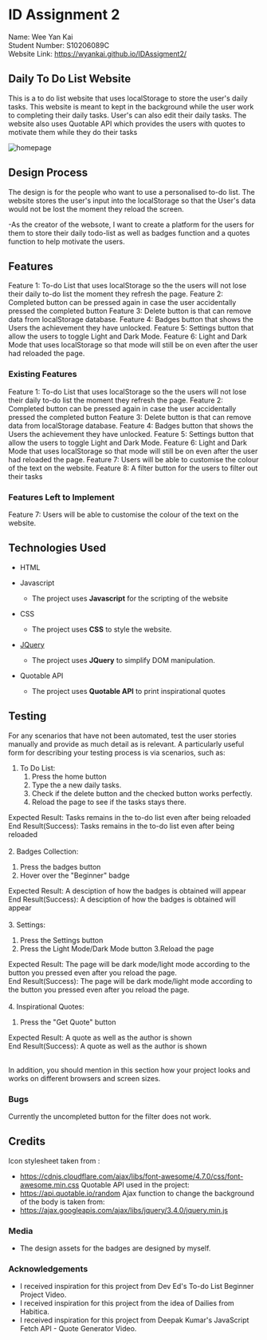 # ID Assignment 2

Name: Wee Yan Kai <br>
Student Number: S10206089C <br>
Website Link: https://wyankai.github.io/IDAssigment2/

## Daily To Do List Website

This is a to do list website that uses localStorage to store the user's daily tasks. This website is meant to kept in the background while the user work to completing their daily tasks. User's can also edit their daily tasks. The website also uses Quotable API which provides the users with quotes to motivate them while they do their tasks

![homepage](https://user-images.githubusercontent.com/73118690/104125163-02110d00-5390-11eb-8398-a49c467db829.PNG)

## Design Process
 
The design is for the people who want to use a personalised to-do list.
The website stores the user's input into the localStorage so that the User's data would not be lost the moment they reload the screen.

-As the creator of the websote, I want to create a platform for the users for them to store their daily todo-list as well as badges function and a quotes function to help motivate the users.

## Features

Feature 1: To-do List that uses localStorage so the the users will not lose their daily to-do list the moment they refresh the page.
Feature 2: Completed button can be pressed again in case the user accidentally pressed the completed button
Feature 3: Delete button is that can remove data from localStorage database.
Feature 4: Badges button that shows the Users the achievement they have unlocked.
Feature 5: Settings button that allow the users to toggle Light and Dark Mode.
Feature 6: Light and Dark Mode that uses localStorage so that mode will still be on even after the user had reloaded the page.
 
### Existing Features
Feature 1: To-do List that uses localStorage so the the users will not lose their daily to-do list the moment they refresh the page.
Feature 2: Completed button can be pressed again in case the user accidentally pressed the completed button
Feature 3: Delete button is that can remove data from localStorage database.
Feature 4: Badges button that shows the Users the achievement they have unlocked.
Feature 5: Settings button that allow the users to toggle Light and Dark Mode.
Feature 6: Light and Dark Mode that uses localStorage so that mode will still be on even after the user had reloaded the page.
Feature 7: Users will be able to customise the colour of the text on the website.
Feature 8: A filter button for the users to filter out their tasks

### Features Left to Implement
Feature 7: Users will be able to customise the colour of the text on the website.

## Technologies Used
- HTML

- Javascript
    - The project uses **Javascript** for the scripting of the website

- CSS
    - The project uses **CSS** to style the website.

- [JQuery](https://jquery.com)
    - The project uses **JQuery** to simplify DOM manipulation.

- Quotable API
    - The project uses **Quotable API** to print inspirational quotes 


## Testing

For any scenarios that have not been automated, test the user stories manually and provide as much detail as is relevant. A particularly useful form for describing your testing process is via scenarios, such as:

1. To Do List:
    1. Press the home button
    2. Type the a new daily tasks.
    3. Check if the delete button and the checked button works perfectly.
    4. Reload the page to see if the tasks stays there.
    
Expected Result: Tasks remains in the to-do list even after being reloaded<br>
End Result(Success): Tasks remains in the to-do list even after being reloaded<br>
<br>
2. Badges Collection:
   1. Press the badges button
   2. Hover over the "Beginner" badge
   
Expected Result: A desciption of how the badges is obtained will appear<br>
End Result(Success): A desciption of how the badges is obtained will appear<br>
<br>
3. Settings:
   1. Press the Settings button
   2. Press the Light Mode/Dark Mode button
   3.Reload the page
   
Expected Result: The page will be dark mode/light mode according to the button you pressed even after you reload the page.<br>
End Result(Success): The page will be dark mode/light mode according to the button you pressed even after you reload the page.<br>
<br>
4. Inspirational Quotes:
   1. Press the "Get Quote" button
   
Expected Result: A quote as well as the author is shown<br>
End Result(Success): A quote as well as the author is shown<br>
<br>

In addition, you should mention in this section how your project looks and works on different browsers and screen sizes.

### Bugs
Currently the uncompleted button for the filter does not work.

## Credits
Icon stylesheet taken from :
- https://cdnjs.cloudflare.com/ajax/libs/font-awesome/4.7.0/css/font-awesome.min.css
Quotable API used in the project:
- https://api.quotable.io/random
Ajax function to change the background of the body is taken from: 
- https://ajax.googleapis.com/ajax/libs/jquery/3.4.0/jquery.min.js

### Media
- The design assets for the badges are designed by myself.

### Acknowledgements

- I received inspiration for this project from Dev Ed's To-do List Beginner Project Video.
- I received inspiration for this project from the idea of Dailies from Habitica.
- I received inspiration for this project from Deepak Kumar's JavaScript Fetch API - Quote Generator Video.
